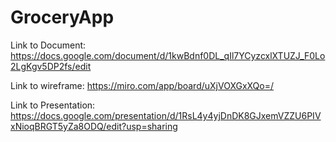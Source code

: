 # GroceryApp

Link to Document: https://docs.google.com/document/d/1kwBdnf0DL_qIl7YCyzcxlXTUZJ_F0Lo2LgKgv5DP2fs/edit

Link to wireframe: https://miro.com/app/board/uXjVOXGxXQo=/

Link to Presentation: https://docs.google.com/presentation/d/1RsL4y4yjDnDK8GJxemVZZU6PIVxNioqBRGT5yZa8ODQ/edit?usp=sharing
